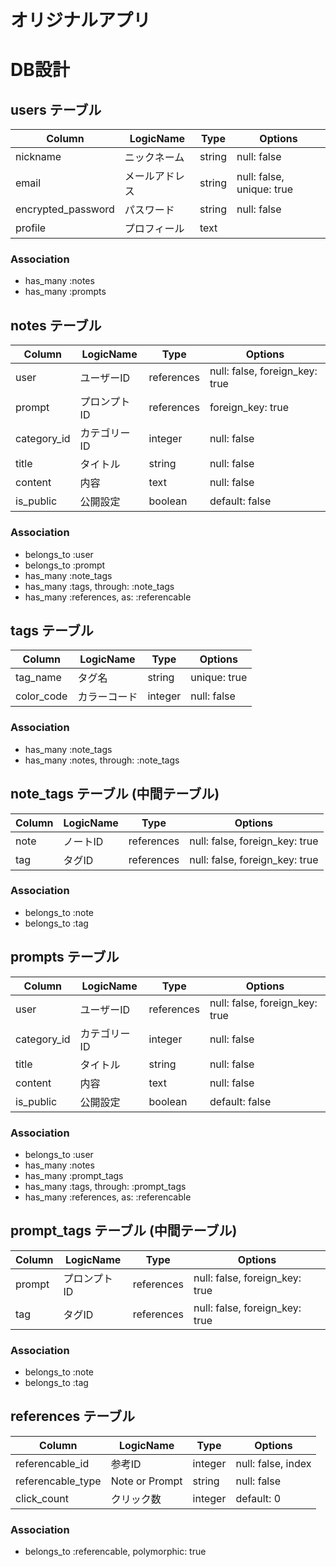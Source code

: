 # オリジナルアプリ

# DB設計

## users テーブル

| Column             | LogicName        | Type       | Options                        |
| ------------------ | ---------------- | ---------- | ------------------------------ |
| nickname           | ニックネーム      | string     | null: false                    |
| email              | メールアドレス    | string     | null: false, unique: true      |
| encrypted_password | パスワード        | string     | null: false                    |
| profile            | プロフィール      | text       |                                |

### Association

- has_many :notes
- has_many :prompts

## notes テーブル

| Column      | LogicName    | Type       | Options                        |
| ----------- | ------------ | ---------- | ------------------------------ |
| user        | ユーザーID    | references | null: false, foreign_key: true |
| prompt      | プロンプトID  | references | foreign_key: true              |
| category_id | カテゴリーID  | integer    | null: false                    |
| title       | タイトル      | string     | null: false                    |
| content     | 内容         | text        | null: false                    |
| is_public   | 公開設定      | boolean    | default: false                 |

### Association

- belongs_to :user
- belongs_to :prompt
- has_many :note_tags
- has_many :tags, through: :note_tags
- has_many :references, as: :referencable

## tags テーブル

| Column      | LogicName    | Type       | Options      |
| ----------- | ------------ | ---------- | ------------ |
| tag_name    | タグ名       | string     | unique: true |
| color_code  | カラーコード | integer    | null: false  |

### Association

- has_many :note_tags
- has_many :notes, through: :note_tags

## note_tags テーブル (中間テーブル)

| Column     | LogicName    | Type       | Options                        |
| ---------- | ------------ | ---------- | ------------------------------ |
| note       | ノートID     | references | null: false, foreign_key: true |
| tag        | タグID       | references | null: false, foreign_key: true |

### Association

- belongs_to :note
- belongs_to :tag

## prompts テーブル

| Column      | LogicName    | Type       | Options                        |
| ----------- | ------------ | ---------- | ------------------------------ |
| user        | ユーザーID    | references | null: false, foreign_key: true |
| category_id | カテゴリーID  | integer    | null: false                    |
| title       | タイトル      | string     | null: false                    |
| content     | 内容          | text       | null: false                    |
| is_public   | 公開設定      | boolean    | default: false                 |

### Association

- belongs_to :user
- has_many :notes
- has_many :prompt_tags
- has_many :tags, through: :prompt_tags
- has_many :references, as: :referencable

## prompt_tags テーブル (中間テーブル)

| Column     | LogicName    | Type       | Options                        |
| ---------- | ------------ | ---------- | ------------------------------ |
| prompt     | プロンプトID | references | null: false, foreign_key: true |
| tag        | タグID       | references | null: false, foreign_key: true |

### Association

- belongs_to :note
- belongs_to :tag

## references テーブル

| Column            | LogicName      | Type      | Options      |
| ----------------- | -------------- | --------- | ------------ |
| referencable_id   | 参考ID         | integer    | null: false, index |
| referencable_type | Note or Prompt | string    | null: false  |
| click_count       | クリック数      | integer   | default: 0   |

### Association

- belongs_to :referencable, polymorphic: true

